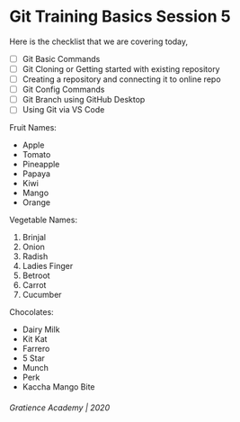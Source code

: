 # Git Training Basics Session 5
Here is the checklist that we are covering today,
- [ ] Git Basic Commands
- [ ] Git Cloning or Getting started with existing repository
- [ ] Creating a repository and connecting it to online repo
- [ ] Git Config Commands
- [ ] Git Branch using GitHub Desktop
- [ ] Using Git via VS Code

Fruit Names:
* Apple
* Tomato
* Pineapple
* Papaya
* Kiwi
* Mango
* Orange

Vegetable Names:
1. Brinjal
2. Onion
3. Radish
4. Ladies Finger
5. Betroot
6. Carrot
7. Cucumber

Chocolates:
- Dairy Milk
- Kit Kat
- Farrero
- 5 Star
- Munch
- Perk
- Kaccha Mango Bite

###### Gratience Academy | 2020
